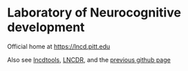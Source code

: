 # Laboratory of Neurocognitive development

Official home at https://lncd.pitt.edu 

Also see [lncdtools](/lncdtools), [LNCDR](https://github.com/LabNeuroCogDevel/LNCDR), and the [previous github page](https://labneurocogdevel.github.io/)

